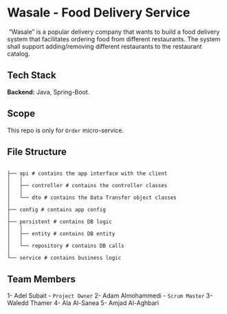 # Wasale - ‭Food Delivery Service‬

‭ “Wasale” is a popular delivery company that wants to build a food delivery system that facilitates‬
‭ordering food from different restaurants. The system shall support adding/removing different‬
‭restaurants to the restaurant catalog.‬

## Tech Stack

**Backend:** Java, Spring-Boot.

## Scope

This repo is only for `Order` micro-service.

## File Structure

```

├── api # contains the app interface with the client
│   │
│   ├── controller # contains the controller classes
│   │
│   └── dto # contains the Data Transfer object classes
│
├── config # contains app config
│
├── persistent # contains DB logic
│   │
│   ├── entity # contains DB entity
│   │
│   └── repository # contains DB calls
│
└── service # contains business logic
```

## Team Members

1- Adel Subait - `Project Owner` 
2- Adam Almohammedi - `Scrum Master` 
3- Waledd Thamer 
4- Ala Al-Sanea 
5- Amjad Al-Aghbari
